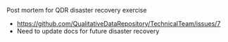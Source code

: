 Post mortem for QDR disaster recovery exercise 
- https://github.com/QualitativeDataRepository/TechnicalTeam/issues/7 
- Need to update docs for future disaster recovery 


